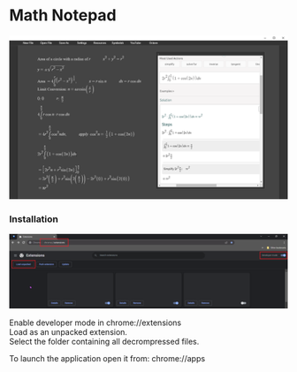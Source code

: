 # Math Notepad

![Navigation](./readmeimgfiles/app.png)

### Installation

![Navigation](./readmeimgfiles/navigation.png)

Enable developer mode in chrome://extensions<br />
Load as an unpacked extension.<br />
Select the folder containing all decrompressed files.<br />

To launch the application open it from: chrome://apps
